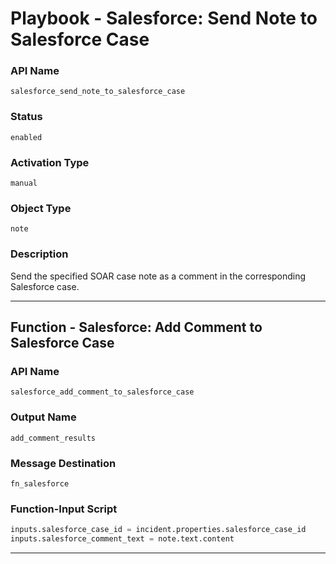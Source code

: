 <!--
    DO NOT MANUALLY EDIT THIS FILE
    THIS FILE IS AUTOMATICALLY GENERATED WITH resilient-sdk codegen
    Generated with resilient-sdk v50.0.85
-->

# Playbook - Salesforce: Send Note to Salesforce Case

### API Name
`salesforce_send_note_to_salesforce_case`

### Status
`enabled`

### Activation Type
`manual`

### Object Type
`note`

### Description
Send the specified SOAR case note as a comment in the corresponding Salesforce case.


---
## Function - Salesforce: Add Comment to Salesforce Case

### API Name
`salesforce_add_comment_to_salesforce_case`

### Output Name
`add_comment_results`

### Message Destination
`fn_salesforce`

### Function-Input Script
```python
inputs.salesforce_case_id = incident.properties.salesforce_case_id
inputs.salesforce_comment_text = note.text.content

```

---

